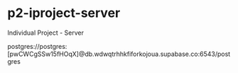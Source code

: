 # p2-iproject-server
Individual Project - Server



postgres://postgres:[pwCWCgSSw15fHOqX]@db.wdwqtrhhkfiforkojoua.supabase.co:6543/postgres